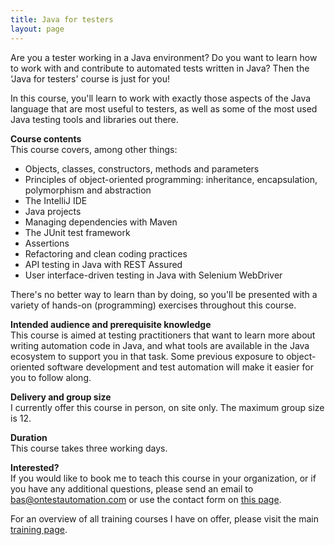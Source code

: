 ```yaml
---
title: Java for testers
layout: page
---
```

Are you a tester working in a Java environment? Do you want to learn how to work with and contribute to automated tests written in Java? Then the &#8216;Java for testers' course is just for you!

In this course, you'll learn to work with exactly those aspects of the Java language that are most useful to testers, as well as some of the most used Java testing tools and libraries out there.

**Course contents**  
This course covers, among other things:

  * Objects, classes, constructors, methods and parameters
  * Principles of object-oriented programming: inheritance, encapsulation, polymorphism and abstraction
  * The IntelliJ IDE
  * Java projects
  * Managing dependencies with Maven
  * The JUnit test framework
  * Assertions
  * Refactoring and clean coding practices
  * API testing in Java with REST Assured
  * User interface-driven testing in Java with Selenium WebDriver

There's no better way to learn than by doing, so you'll be presented with a variety of hands-on (programming) exercises throughout this course.

**Intended audience and prerequisite knowledge**  
This course is aimed at testing practitioners that want to learn more about writing automation code in Java, and what tools are available in the Java ecosystem to support you in that task. Some previous exposure to object-oriented software development and test automation will make it easier for you to follow along.

**Delivery and group size**  
I currently offer this course in person, on site only. The maximum group size is 12.

**Duration**  
This course takes three working days.

**Interested?**  
If you would like to book me to teach this course in your organization, or if you have any additional questions, please send an email to bas@ontestautomation.com or use the contact form on [this page](/contact/).

For an overview of all training courses I have on offer, please visit the main [training page](/training/).